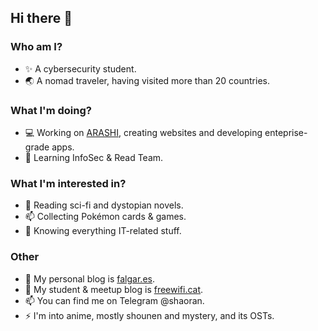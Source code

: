 ## Hi there 👋
### Who am I?
- ✨ A cybersecurity student.
- 🌏 A nomad traveler, having visited more than 20 countries.

### What I'm doing?
- 💻 Working on [ARASHI](https://arashi.io), creating websites and developing enteprise-grade apps.
- 🌱 Learning InfoSec & Read Team.

### What I'm interested in?
- 📖 Reading sci-fi and dystopian novels.
- 📫 Collecting Pokémon cards & games.
- 🔭 Knowing everything IT-related stuff.

### Other
- 📝 My personal blog is [falgar.es](https://dekimu.com).
- 📖 My student & meetup blog is [freewifi.cat](https://freewifi.cat).
- 📫 You can find me on Telegram @shaoran.
- ⚡ I'm into anime, mostly shounen and mystery, and its OSTs.
